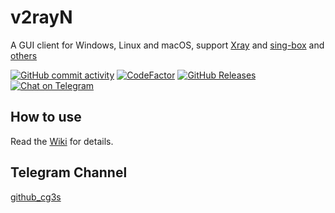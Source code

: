 # v2rayN

A GUI client for Windows, Linux and macOS, support [Xray](https://github.com/XTLS/Xray-core)
and [sing-box](https://github.com/SagerNet/sing-box)
and [others](https://github.com/cg3s/v2rayN/wiki/List-of-supported-cores)

[![GitHub commit activity](https://img.shields.io/github/commit-activity/m/cg3s/v2rayN)](https://github.com/cg3s/v2rayN/commits/master)
[![CodeFactor](https://www.codefactor.io/repository/github/cg3s/v2rayn/badge)](https://www.codefactor.io/repository/github/cg3s/v2rayn)
[![GitHub Releases](https://img.shields.io/github/downloads/cg3s/v2rayN/latest/total?logo=github)](https://github.com/cg3s/v2rayN/releases)
[![Chat on Telegram](https://img.shields.io/badge/Chat%20on-Telegram-brightgreen.svg)](https://t.me/v2rayn)

## How to use

Read the [Wiki](https://github.com/2dust/v2rayN/wiki) for details.

## Telegram Channel

[github_cg3s](https://t.me/github_cg3s)
